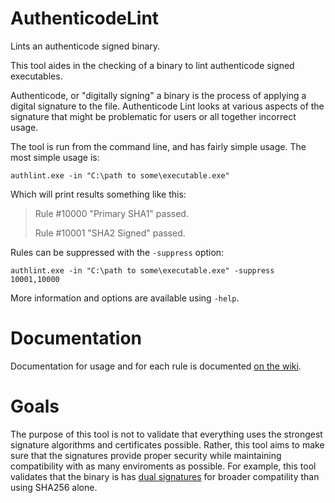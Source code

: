 # AuthenticodeLint

Lints an authenticode signed binary.

This tool aides in the checking of a binary to lint authenticode signed executables.

Authenticode, or "digitally signing" a binary is the process of applying a digital signature to the file.
Authenticode Lint looks at various aspects of the signature that might be problematic for users or all
together incorrect usage.

The tool is run from the command line, and has fairly simple usage. The most simple usage is:

    authlint.exe -in "C:\path to some\executable.exe"

Which will print results something like this:

>Rule #10000 "Primary SHA1" passed.
>
>Rule #10001 "SHA2 Signed" passed.

Rules can be suppressed with the `-suppress` option:

    authlint.exe -in "C:\path to some\executable.exe" -suppress 10001,10000

More information and options are available using `-help`.

# Documentation

Documentation for usage and for each rule is documented [on the wiki](https://github.com/vcsjones/AuthenticodeLint/wiki).

# Goals

The purpose of this tool is not to validate that everything uses the strongest signature algorithms
and certificates possible. Rather, this tool aims to make sure that the signatures provide proper
security while maintaining compatibility with as many enviroments as possible. For example, this tool
validates that the binary is has [dual signatures](https://textslashplain.com/2016/01/10/authenticode-in-2016/)
for broader compatility than using SHA256 alone.
